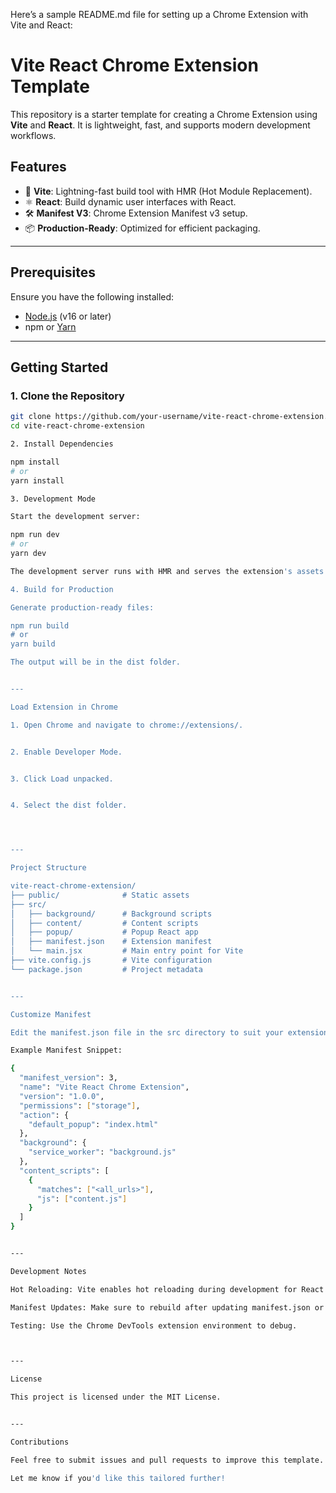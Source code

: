 
Here’s a sample README.md file for setting up a Chrome Extension with Vite and React:

# Vite React Chrome Extension Template

This repository is a starter template for creating a Chrome Extension using **Vite** and **React**. It is lightweight, fast, and supports modern development workflows.

## Features

- 🚀 **Vite**: Lightning-fast build tool with HMR (Hot Module Replacement).
- ⚛️ **React**: Build dynamic user interfaces with React.
- 🛠️ **Manifest V3**: Chrome Extension Manifest v3 setup.
- 📦 **Production-Ready**: Optimized for efficient packaging.

---

## Prerequisites

Ensure you have the following installed:

- [Node.js](https://nodejs.org/) (v16 or later)
- npm or [Yarn](https://yarnpkg.com/)

---

## Getting Started

### 1. Clone the Repository

```bash
git clone https://github.com/your-username/vite-react-chrome-extension.git
cd vite-react-chrome-extension

2. Install Dependencies

npm install
# or
yarn install

3. Development Mode

Start the development server:

npm run dev
# or
yarn dev

The development server runs with HMR and serves the extension's assets.

4. Build for Production

Generate production-ready files:

npm run build
# or
yarn build

The output will be in the dist folder.


---

Load Extension in Chrome

1. Open Chrome and navigate to chrome://extensions/.


2. Enable Developer Mode.


3. Click Load unpacked.


4. Select the dist folder.




---

Project Structure

vite-react-chrome-extension/
├── public/              # Static assets
├── src/
│   ├── background/      # Background scripts
│   ├── content/         # Content scripts
│   ├── popup/           # Popup React app
│   ├── manifest.json    # Extension manifest
│   └── main.jsx         # Main entry point for Vite
├── vite.config.js       # Vite configuration
└── package.json         # Project metadata


---

Customize Manifest

Edit the manifest.json file in the src directory to suit your extension's needs.

Example Manifest Snippet:

{
  "manifest_version": 3,
  "name": "Vite React Chrome Extension",
  "version": "1.0.0",
  "permissions": ["storage"],
  "action": {
    "default_popup": "index.html"
  },
  "background": {
    "service_worker": "background.js"
  },
  "content_scripts": [
    {
      "matches": ["<all_urls>"],
      "js": ["content.js"]
    }
  ]
}


---

Development Notes

Hot Reloading: Vite enables hot reloading during development for React components.

Manifest Updates: Make sure to rebuild after updating manifest.json or background scripts.

Testing: Use the Chrome DevTools extension environment to debug.



---

License

This project is licensed under the MIT License.


---

Contributions

Feel free to submit issues and pull requests to improve this template. Your contributions are welcome!

Let me know if you'd like this tailored further!

